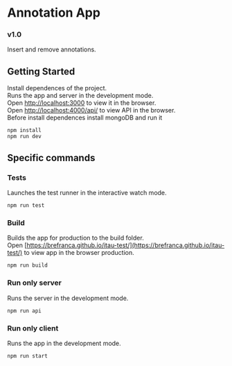 # Annotation App
### v1.0
Insert and remove annotations.

## Getting Started
Install dependences of the project. <br />
Runs the app and server in the development mode.<br />
Open [http://localhost:3000](http://localhost:3000) to view it in the browser.
<br />
Open [http://localhost:4000/api/](http://localhost:4000/api/) to view API in the browser. <br />
Before install dependences install mongoDB and run it
```
npm install
npm run dev
```

## Specific commands
### Tests
Launches the test runner in the interactive watch mode.
```
npm run test
```

### Build
Builds the app for production to the build folder. <br />
Open [https://brefranca.github.io/itau-test/](https://brefranca.github.io/itau-test/) to view app in the browser production.
```
npm run build
```

### Run only server
Runs the server in the development mode.
```
npm run api
```

### Run only client
Runs the app in the development mode.
```
npm run start
```